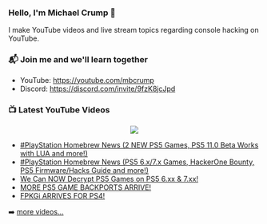### Hello, I'm Michael Crump 👋

I make YouTube videos and live stream topics regarding console hacking on YouTube. 

### 📬 Join me and we'll learn together

- YouTube: https://youtube.com/mbcrump
- Discord: https://discord.com/invite/9fzK8jcJpd

### 📺 Latest YouTube Videos

<div align="center">

[<img src="https://img.shields.io/badge/-Subscribe-red?style=for-the-badge&logo=youtube&logoColor=white"/>](https://www.youtube.com/c/mbcrump?sub_confirmation=1)

</div>

<!-- YOUTUBE:START -->
- [#PlayStation Homebrew News &lpar;2 NEW PS5 Games, PS5 11.0 Beta Works with LUA and more!&rpar;](https://www.youtube.com/watch?v=7wJRROcn4h4)
- [#PlayStation Homebrew News &lpar;PS5 6.x/7.x Games, HackerOne Bounty, PS5 Firmware/Hacks Guide and more!&rpar;](https://www.youtube.com/watch?v=bjUKacbnSXU)
- [We Can NOW Decrypt PS5 Games on PS5 6.xx &amp; 7.xx!](https://www.youtube.com/watch?v=WbvUiWTcREI)
- [MORE PS5 GAME BACKPORTS ARRIVE!](https://www.youtube.com/watch?v=_YCUOVR17Ho)
- [FPKGi ARRIVES FOR PS4!](https://www.youtube.com/watch?v=9MDQYAU4tAs)
<!-- YOUTUBE:END -->

➡️ [more videos...](https://youtube.com/mbcrump)

